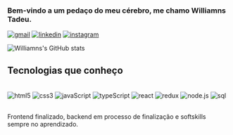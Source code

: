 
### Bem-vindo a um pedaço do meu cérebro, me chamo Williamns Tadeu.

[![gmail](https://img.shields.io/badge/Gmail-D14836?style=for-the-badge&logo=gmail&logoColor=white)](mailto:williamnstolb@gmail.com)
[![linkedin](https://img.shields.io/badge/LinkedIn-0077B5?style=for-the-badge&logo=linkedin&logoColor=white)](https://www.linkedin.com/in/williamns-belo/)
[![instagram](https://img.shields.io/badge/Instagram-E4405F?style=for-the-badge&logo=instagram&logoColor=white)](https://www.instagram.com/williamnstolb/)

![Williamns's GitHub stats](https://github-readme-stats.vercel.app/api?username=williamnstolb&show_icons=true&theme=midnight-purple)

## Tecnologias que conheço

<div style="display: inline_block"><br/>
  <img align="center" alt="html5" src="https://img.shields.io/badge/HTML5-E34F26?style=for-the-badge&logo=html5&logoColor=white">
  <img align="center" alt="css3" src="https://img.shields.io/badge/CSS3-1572B6?style=for-the-badge&logo=css3&logoColor=white">
  <img align="center" alt="javaScript" src="https://img.shields.io/badge/JavaScript-F7DF1E?style=for-the-badge&logo=javascript&logoColor=black">
  <img align="center" alt="typeScript" src="https://img.shields.io/badge/TypeScript-007ACC?style=for-the-badge&logo=typescript&logoColor=white">
  <img align="center" alt="react" src="https://img.shields.io/badge/React-20232A?style=for-the-badge&logo=react&logoColor=61DAFB">
  <img align="center" alt="redux" src="https://img.shields.io/badge/Redux-593D88?style=for-the-badge&logo=redux&logoColor=white">
  <img align="center" alt="node.js" src="https://img.shields.io/badge/Node.js-43853D?style=for-the-badge&logo=node.js&logoColor=white">
  <img align="center" alt="sql" src="https://img.shields.io/badge/MySQL-00000F?style=for-the-badge&logo=mysql&logoColor=white">
</div><br/>

Frontend finalizado, backend em processo de finalização e softskills sempre no aprendizado.
